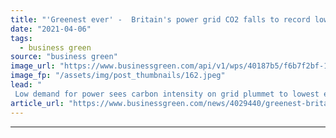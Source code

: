 ```yaml
---
title: "'Greenest ever' -  Britain's power grid CO2 falls to record low on Easter Monday"
date: "2021-04-06"
tags: 
  - business green
source: "business green"
image_url: "https://www.businessgreen.com/api/v1/wps/40187b5/f6b7f2bf-1163-4ebc-a99e-a44011987101/2/COP-control-room-national-grid-edited-version-1-185x114.jpeg"
image_fp: "/assets/img/post_thumbnails/162.jpeg"
lead: "
 Low demand for power sees carbon intensity on grid plummet to lowest ever level, National Grid ESO confirms ..."
article_url: "https://www.businessgreen.com/news/4029440/greenest-britain-power-grid-co2-falls-record-low-easter-monday"
---
```


---

